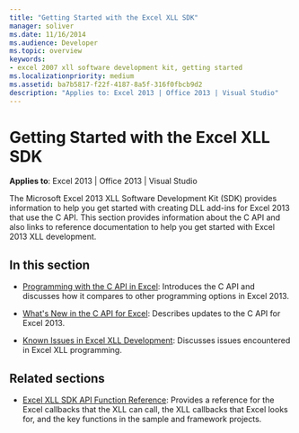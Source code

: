 ```yaml
---
title: "Getting Started with the Excel XLL SDK"
manager: soliver
ms.date: 11/16/2014
ms.audience: Developer
ms.topic: overview
keywords:
- excel 2007 xll software development kit, getting started
ms.localizationpriority: medium
ms.assetid: ba7b5817-f22f-4187-8a5f-316f0fbcb9d2
description: "Applies to: Excel 2013 | Office 2013 | Visual Studio"
---
```


# Getting Started with the Excel XLL SDK

**Applies to**: Excel 2013 | Office 2013 | Visual Studio 
  
The Microsoft Excel 2013 XLL Software Development Kit (SDK) provides information to help you get started with creating DLL add-ins for Excel 2013 that use the C API. This section provides information about the C API and also links to reference documentation to help you get started with Excel 2013 XLL development.
  
## In this section

- [Programming with the C API in Excel](programming-with-the-c-api-in-excel.md): Introduces the C API and discusses how it compares to other programming options in Excel 2013.
    
- [What's New in the C API for Excel](what-s-new-in-the-c-api-for-excel.md): Describes updates to the C API for Excel 2013.
    
- [Known Issues in Excel XLL Development](known-issues-in-excel-xll-development.md): Discusses issues encountered in Excel XLL programming.
    
## Related sections

- [Excel XLL SDK API Function Reference](excel-xll-sdk-api-function-reference.md): Provides a reference for the Excel callbacks that the XLL can call, the XLL callbacks that Excel looks for, and the key functions in the sample and framework projects.
    

